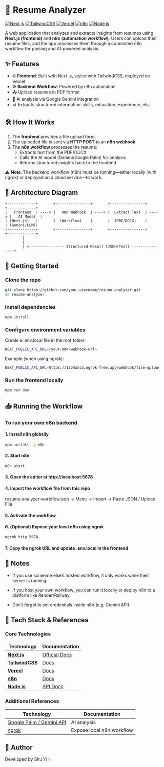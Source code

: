 # 📄 Resume Analyzer

[![Next.js](https://img.shields.io/badge/Next.js-14.x-black?logo=next.js)](https://nextjs.org)
[![TailwindCSS](https://img.shields.io/badge/TailwindCSS-v3-blue?logo=tailwind-css)](https://tailwindcss.com)
[![Vercel](https://img.shields.io/badge/Vercel-Deploy-black?logo=vercel)](https://vercel.com)
[![n8n](https://img.shields.io/badge/n8n-1.x-orange?logo=n8n)](https://n8n.io)
[![Node.js](https://img.shields.io/badge/Node.js-20-green?logo=node.js)](https://nodejs.org)

A web application that analyzes and extracts insights from resumes using **Next.js (frontend)** and **n8n (automation workflow)**.
Users can upload their resume files, and the app processes them through a connected n8n workflow for parsing and AI-powered analysis.

## ✨ Features

- 🌐 **Frontend**: Built with Next.js, styled with TailwindCSS, deployed on Vercel
- ⚙️ **Backend Workflow**: Powered by n8n automation
- 📤 Upload resumes in PDF format
- 🧠 AI analysis via Google Gemini integration
- 📊 Extracts structured information: skills, education, experience, etc.

## 🛠️ How It Works

1. The **frontend** provides a file upload form.
2. The uploaded file is sent via **HTTP POST** to an **n8n webhook**.
3. The **n8n workflow** processes the resume:
   - Extracts text from the PDF/DOCX
   - Calls the AI model (Gemini/Google Palm) for analysis
   - Returns structured insights back to the frontend

⚠️ **Note**: The backend workflow (n8n) must be running—either locally (with ngrok) or deployed on a cloud service—to work.

## 📐 Architecture Diagram

```text
+-------------+       +----------------+       +----------------+       +-------------+
|   Frontend  | ----> |   n8n Webhook  | ----> |  Extract Text  | ----> |   AI Model  |
| (Next.js)   |       |  (Workflow)    |       |  (PDF/DOCX)    |       | (Gemini/LLM)|
+-------------+       +----------------+       +----------------+       +-------------+
        |
        |
        | <---------------- Structured Result (JSON/Text) ----------------+

```

## 🚀 Getting Started

### Clone the repo

```bash
git clone https://github.com/your-username/resume-analyzer.git
cd resume-analyzer
```

### Install dependencies

```bash
npm install
```

### Configure environment variables

Create a .env.local file in the root folder:

```bash
NEXT_PUBLIC_API_URL=<your-n8n-webhook-url>
```

Example (when using ngrok):

```bash
NEXT_PUBLIC_API_URL=https://1234abcd.ngrok-free.app/webhook/file-upload
```

### Run the frontend locally

```bash
npm run dev
```

## 📥 Running the Workflow

### To run your own n8n backend

#### 1. Install n8n globally

```bash
npm install -g n8n
```

#### 2. Start n8n

```bash
n8n start
```

#### 3. Open the editor at http://localhost:5678

#### 4. Import the workflow file from this repo

resume-analyzer-workflow.json → Menu → Import → Paste JSON / Upload File

#### 5. Activate the workflow

#### 6. (Optional) Expose your local n8n using ngrok

```bash
ngrok http 5678
```

#### 7. Copy the ngrok URL and update .env.local in the frontend

## 🔑 Notes

- If you use someone else’s hosted workflow, it only works while their server is running.

- If you host your own workflow, you can run it locally or deploy n8n to a platform like Render/Railway.

- Don’t forget to set credentials inside n8n (e.g. Gemini API).

## 📌 Tech Stack & References

### Core Technologies

| Technology | Documentation |
|------------|---------------|
| [**Next.js**](https://nextjs.org) | [Official Docs](https://nextjs.org/docs) |
| [**TailwindCSS**](https://tailwindcss.com) | [Docs](https://tailwindcss.com/docs) |
| [**Vercel**](https://vercel.com) | [Docs](https://vercel.com/docs) |
| [**n8n**](https://n8n.io) | [Docs](https://docs.n8n.io/) |
| [**Node.js**](https://nodejs.org) | [API Docs](https://nodejs.org/en/docs/) |

### Additional References

| Technology | Documentation |
|------------|---------------|
| [Google Palm / Gemini API](https://developers.google.com) | AI analysis |
| [ngrok](https://ngrok.com) | Expose local n8n workflow |

## 👤 Author

Developed by Shu Yi ✨
